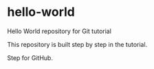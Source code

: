 # hello-world
Hello World repository for Git tutorial

This repository is built step by step in the tutorial.

Step for GitHub.

